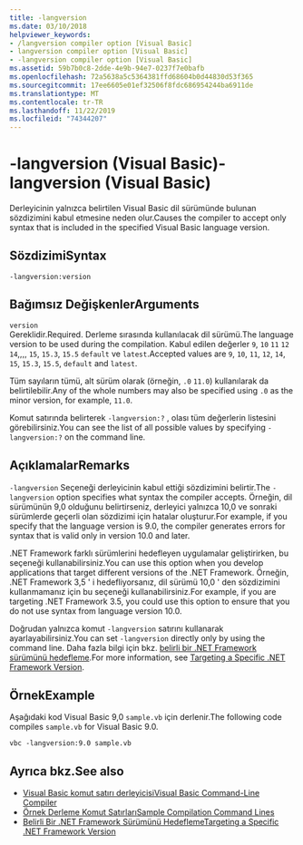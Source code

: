 ```yaml
---
title: -langversion
ms.date: 03/10/2018
helpviewer_keywords:
- /langversion compiler option [Visual Basic]
- langversion compiler option [Visual Basic]
- -langversion compiler option [Visual Basic]
ms.assetid: 59b7b0c8-2dde-4e9b-94e7-0237f7e0bafb
ms.openlocfilehash: 72a5638a5c5364381ffd68604b0d44830d53f365
ms.sourcegitcommit: 17ee6605e01ef32506f8fdc686954244ba6911de
ms.translationtype: MT
ms.contentlocale: tr-TR
ms.lasthandoff: 11/22/2019
ms.locfileid: "74344207"
---
```

# <a name="-langversion-visual-basic"></a><span data-ttu-id="92e8c-102">-langversion (Visual Basic)</span><span class="sxs-lookup"><span data-stu-id="92e8c-102">-langversion (Visual Basic)</span></span>
<span data-ttu-id="92e8c-103">Derleyicinin yalnızca belirtilen Visual Basic dil sürümünde bulunan sözdizimini kabul etmesine neden olur.</span><span class="sxs-lookup"><span data-stu-id="92e8c-103">Causes the compiler to accept only syntax that is included in the specified Visual Basic language version.</span></span>  
  
## <a name="syntax"></a><span data-ttu-id="92e8c-104">Sözdizimi</span><span class="sxs-lookup"><span data-stu-id="92e8c-104">Syntax</span></span>  
  
```console  
-langversion:version  
```  
  
## <a name="arguments"></a><span data-ttu-id="92e8c-105">Bağımsız Değişkenler</span><span class="sxs-lookup"><span data-stu-id="92e8c-105">Arguments</span></span>  
 `version`  
 <span data-ttu-id="92e8c-106">Gereklidir.</span><span class="sxs-lookup"><span data-stu-id="92e8c-106">Required.</span></span> <span data-ttu-id="92e8c-107">Derleme sırasında kullanılacak dil sürümü.</span><span class="sxs-lookup"><span data-stu-id="92e8c-107">The language version to be used during the compilation.</span></span> <span data-ttu-id="92e8c-108">Kabul edilen değerler `9`, `10` `11` `12` `14`,,,, `15`, `15.3`, `15.5` `default` ve `latest`.</span><span class="sxs-lookup"><span data-stu-id="92e8c-108">Accepted values are `9`, `10`, `11`, `12`, `14`, `15`, `15.3`, `15.5`, `default` and `latest`.</span></span>

 <span data-ttu-id="92e8c-109">Tüm sayıların tümü, alt sürüm olarak (örneğin, `.0` `11.0`) kullanılarak da belirtilebilir.</span><span class="sxs-lookup"><span data-stu-id="92e8c-109">Any of the whole numbers may also be specified using `.0` as the minor version, for example, `11.0`.</span></span>

 <span data-ttu-id="92e8c-110">Komut satırında belirterek `-langversion:?` , olası tüm değerlerin listesini görebilirsiniz.</span><span class="sxs-lookup"><span data-stu-id="92e8c-110">You can see the list of all possible values by specifying `-langversion:?` on the command line.</span></span>  
  
## <a name="remarks"></a><span data-ttu-id="92e8c-111">Açıklamalar</span><span class="sxs-lookup"><span data-stu-id="92e8c-111">Remarks</span></span>  
 <span data-ttu-id="92e8c-112">`-langversion` Seçeneği derleyicinin kabul ettiği sözdizimini belirtir.</span><span class="sxs-lookup"><span data-stu-id="92e8c-112">The `-langversion` option specifies what syntax the compiler accepts.</span></span> <span data-ttu-id="92e8c-113">Örneğin, dil sürümünün 9,0 olduğunu belirtirseniz, derleyici yalnızca 10,0 ve sonraki sürümlerde geçerli olan sözdizimi için hatalar oluşturur.</span><span class="sxs-lookup"><span data-stu-id="92e8c-113">For example, if you specify that the language version is 9.0, the compiler generates errors for syntax that is valid only in version 10.0 and later.</span></span>  
  
 <span data-ttu-id="92e8c-114">.NET Framework farklı sürümlerini hedefleyen uygulamalar geliştirirken, bu seçeneği kullanabilirsiniz.</span><span class="sxs-lookup"><span data-stu-id="92e8c-114">You can use this option when you develop applications that target different versions of the .NET Framework.</span></span> <span data-ttu-id="92e8c-115">Örneğin, .NET Framework 3,5 ' i hedefliyorsanız, dil sürümü 10,0 ' den sözdizimini kullanmamanız için bu seçeneği kullanabilirsiniz.</span><span class="sxs-lookup"><span data-stu-id="92e8c-115">For example, if you are targeting .NET Framework 3.5, you could use this option to ensure that you do not use syntax from language version 10.0.</span></span>  
  
 <span data-ttu-id="92e8c-116">Doğrudan yalnızca komut `-langversion` satırını kullanarak ayarlayabilirsiniz.</span><span class="sxs-lookup"><span data-stu-id="92e8c-116">You can set `-langversion` directly only by using the command line.</span></span> <span data-ttu-id="92e8c-117">Daha fazla bilgi için bkz. [belirli bir .NET Framework sürümünü hedefleme](/visualstudio/ide/visual-studio-multi-targeting-overview).</span><span class="sxs-lookup"><span data-stu-id="92e8c-117">For more information, see [Targeting a Specific .NET Framework Version](/visualstudio/ide/visual-studio-multi-targeting-overview).</span></span>  
  
## <a name="example"></a><span data-ttu-id="92e8c-118">Örnek</span><span class="sxs-lookup"><span data-stu-id="92e8c-118">Example</span></span>  
 <span data-ttu-id="92e8c-119">Aşağıdaki kod Visual Basic 9,0 `sample.vb` için derlenir.</span><span class="sxs-lookup"><span data-stu-id="92e8c-119">The following code compiles `sample.vb` for Visual Basic 9.0.</span></span>  
  
```console  
vbc -langversion:9.0 sample.vb  
```  
  
## <a name="see-also"></a><span data-ttu-id="92e8c-120">Ayrıca bkz.</span><span class="sxs-lookup"><span data-stu-id="92e8c-120">See also</span></span>

- [<span data-ttu-id="92e8c-121">Visual Basic komut satırı derleyicisi</span><span class="sxs-lookup"><span data-stu-id="92e8c-121">Visual Basic Command-Line Compiler</span></span>](../../../visual-basic/reference/command-line-compiler/index.md)
- [<span data-ttu-id="92e8c-122">Örnek Derleme Komut Satırları</span><span class="sxs-lookup"><span data-stu-id="92e8c-122">Sample Compilation Command Lines</span></span>](../../../visual-basic/reference/command-line-compiler/sample-compilation-command-lines.md)
- [<span data-ttu-id="92e8c-123">Belirli Bir .NET Framework Sürümünü Hedefleme</span><span class="sxs-lookup"><span data-stu-id="92e8c-123">Targeting a Specific .NET Framework Version</span></span>](/visualstudio/ide/visual-studio-multi-targeting-overview)
